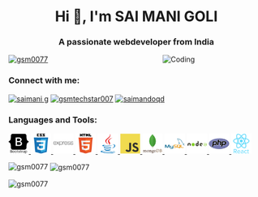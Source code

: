 <h1 align="center">Hi 👋, I'm SAI MANI GOLI</h1>
<h3 align="center">A passionate webdeveloper from India</h3>
<img align="right" alt="Coding" width="200" src="https://media3.giphy.com/media/HscDLzkO8EOTmgkhQP/giphy.gif?cid=ecf05e47i27aw1ck98d7dmevclvrh356u36p3d6cl6tdejby&rid=giphy.gif&ct=g" >

<p align="left"> <a href="https://github.com/ryo-ma/github-profile-trophy"><img src="https://github-profile-trophy.vercel.app/?username=gsm0077" alt="gsm0077" /></a> </p>

<h3 align="left">Connect with me:</h3>
<p align="left">
<a href="https://linkedin.com/in/saimani g" target="blank"><img align="center" src="https://raw.githubusercontent.com/rahuldkjain/github-profile-readme-generator/master/src/images/icons/Social/linked-in-alt.svg" alt="saimani g" height="30" width="40" /></a>
<a href="https://www.codechef.com/users/gsmtechstar007" target="blank"><img align="center" src="https://cdn.jsdelivr.net/npm/simple-icons@3.1.0/icons/codechef.svg" alt="gsmtechstar007" height="30" width="40" /></a>
<a href="https://auth.geeksforgeeks.org/user/saimandoqd" target="blank"><img align="center" src="https://raw.githubusercontent.com/rahuldkjain/github-profile-readme-generator/master/src/images/icons/Social/geeks-for-geeks.svg" alt="saimandoqd" height="30" width="40" /></a>
</p>

<h3 align="left">Languages and Tools:</h3>
<p align="left"> <a href="https://getbootstrap.com" target="_blank" rel="noreferrer"> <img src="https://raw.githubusercontent.com/devicons/devicon/master/icons/bootstrap/bootstrap-plain-wordmark.svg" alt="bootstrap" width="40" height="40"/> </a> <a href="https://www.w3schools.com/css/" target="_blank" rel="noreferrer"> <img src="https://raw.githubusercontent.com/devicons/devicon/master/icons/css3/css3-original-wordmark.svg" alt="css3" width="40" height="40"/> </a> <a href="https://expressjs.com" target="_blank" rel="noreferrer"> <img src="https://raw.githubusercontent.com/devicons/devicon/master/icons/express/express-original-wordmark.svg" alt="express" width="40" height="40"/> </a> <a href="https://www.w3.org/html/" target="_blank" rel="noreferrer"> <img src="https://raw.githubusercontent.com/devicons/devicon/master/icons/html5/html5-original-wordmark.svg" alt="html5" width="40" height="40"/> </a> <a href="https://www.java.com" target="_blank" rel="noreferrer"> <img src="https://raw.githubusercontent.com/devicons/devicon/master/icons/java/java-original.svg" alt="java" width="40" height="40"/> </a> <a href="https://developer.mozilla.org/en-US/docs/Web/JavaScript" target="_blank" rel="noreferrer"> <img src="https://raw.githubusercontent.com/devicons/devicon/master/icons/javascript/javascript-original.svg" alt="javascript" width="40" height="40"/> </a> <a href="https://www.mongodb.com/" target="_blank" rel="noreferrer"> <img src="https://raw.githubusercontent.com/devicons/devicon/master/icons/mongodb/mongodb-original-wordmark.svg" alt="mongodb" width="40" height="40"/> </a> <a href="https://www.mysql.com/" target="_blank" rel="noreferrer"> <img src="https://raw.githubusercontent.com/devicons/devicon/master/icons/mysql/mysql-original-wordmark.svg" alt="mysql" width="40" height="40"/> </a> <a href="https://nodejs.org" target="_blank" rel="noreferrer"> <img src="https://raw.githubusercontent.com/devicons/devicon/master/icons/nodejs/nodejs-original-wordmark.svg" alt="nodejs" width="40" height="40"/> </a> <a href="https://www.php.net" target="_blank" rel="noreferrer"> <img src="https://raw.githubusercontent.com/devicons/devicon/master/icons/php/php-original.svg" alt="php" width="40" height="40"/> </a> <a href="https://reactjs.org/" target="_blank" rel="noreferrer"> <img src="https://raw.githubusercontent.com/devicons/devicon/master/icons/react/react-original-wordmark.svg" alt="react" width="40" height="40"/> </a> </p>

<p><img align="left" src="https://github-readme-stats.vercel.app/api/top-langs?username=gsm0077&show_icons=true&locale=en&layout=compact" alt="gsm0077" /></p>

<p>&nbsp;<img align="center" src="https://github-readme-stats.vercel.app/api?username=gsm0077&show_icons=true&locale=en" alt="gsm0077" /></p>

<p><img align="center" src="https://github-readme-streak-stats.herokuapp.com/?user=gsm0077&" alt="gsm0077" /></p>

